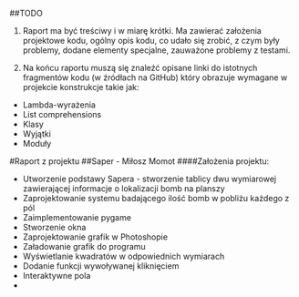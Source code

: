 #\#TODO
1. Raport ma być treściwy i w miarę krótki. Ma zawierać założenia projektowe
kodu, ogólny opis kodu, co udało się zrobić, z czym były problemy, dodane
elementy specjalne, zauważone problemy z testami.

2. Na końcu raportu muszą się znaleźć opisane linki do istotnych fragmentów
kodu (w źródłach na GitHub) który obrazuje wymagane w projekcie
konstrukcje takie jak:
+ Lambda-wyrażenia
+ List comprehensions
+ Klasy
+ Wyjątki
+ Moduły

#Raport z projektu
##Saper - Miłosz Momot
####Założenia projektu:
+ Utworzenie podstawy Sapera - stworzenie tablicy dwu wymiarowej zawierającej
informacje o lokalizacji bomb na planszy
+ Zaprojektowanie systemu badającego ilość bomb w pobliżu każdego z pól
+ Zaimplementowanie pygame
+ Stworzenie okna
+ Zaprojektowanie grafik w Photoshopie
+ Załadowanie grafik do programu
+ Wyświetlanie kwadratów w odpowiednich wymiarach
+ Dodanie funkcji wywoływanej kliknięciem
+ Interaktywne pola
+ 